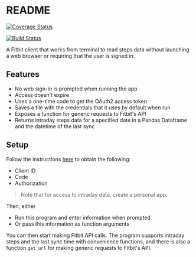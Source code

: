 README
======

[![Coverage Status](https://coveralls.io/repos/github/robotpt/fitbit-client/badge.svg?branch=master)](https://coveralls.io/github/robotpt/fitbit-client?branch=master)

[![Build Status](https://travis-ci.com/robotpt/fitbit-client.svg?branch=master)](https://travis-ci.com/robotpt/fitbit-client)


A Fitbit client that works from terminal to read steps data without launching a web browser or requiring that the user is signed in.

Features
--------
* No web sign-in is prompted when running the app
* Access doesn't expire
* Uses a one-time code to get the OAuth2 access token
* Saves a file with the credentials that it uses by default when run
* Exposes a function for generic requests to Fitbit's API
* Returns intraday steps data for a specified date in a Pandas Dataframe and the datetime of the last sync

Setup
-----

Follow the instructions [here](https://www.forkingbytes.com/blog/using-the-fitbit-api-from-a-command-line-application-in-go/) to obtain the following:
* Client ID
* Code
* Authorization

> Note that for access to intraday data, create a personal app.

Then, either
* Run this program and enter information when prompted
* Or pass this information as function arguments

You can then start making Fitbit API calls.  The program supports intraday steps and the last sync time with convenience functions, and there is also a function `get_url` for making generic requests to Fitbit's API.
